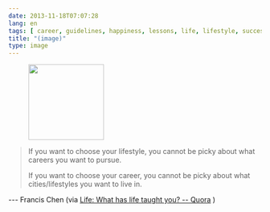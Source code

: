 ```yaml
---
date: 2013-11-18T07:07:28
lang: en
tags: [ career, guidelines, happiness, lessons, life, lifestyle, success ]
title: "(image)"
type: image
---
```


<figure>
<a
href="https://hugo.ferreira.cc/if-you-want-to-choose-your-lifestyle-you-cannot/attachment/317/"
rel="attachment"><img
src="/wp-content/uploads/2013/11/tumblr_mwh3e0jkX91qz82meo1_400-150x150.jpg"
width="150" height="150" /></a></figure>

> If you want to choose your lifestyle, you cannot be picky about what
> careers you want to pursue.
>
> If you want to choose your career, you cannot be picky about what
> cities/lifestyles you want to live in.

--- Francis Chen (via [Life: What has life taught you? --
Quora](http://www.quora.com/Life/What-has-life-taught-you) )


